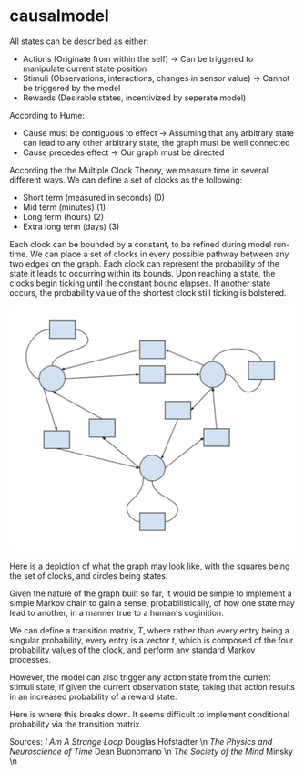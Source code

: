 # causalmodel

All states can be described as either:
* Actions (Originate from within the self) -> Can be triggered to manipulate current state position
* Stimuli (Observations, interactions, changes in sensor value) -> Cannot be triggered by the model
* Rewards (Desirable states, incentivized by seperate model)

According to Hume:
* Cause must be contiguous to effect -> Assuming that any arbitrary state can lead to any other arbitrary state, the graph must be well connected
* Cause precedes effect -> Our graph must be directed

According the the Multiple Clock Theory, we measure time in several different ways. We can define a set of clocks as the following:

* Short term (measured in seconds)  (0)
* Mid term (minutes) (1)
* Long term (hours) (2)
* Extra long term (days) (3)

Each clock can be bounded by a constant, to be refined during model run-time. We can place a set of clocks in every possible pathway between any two edges on the graph. Each clock can represent the probability of the state it leads to occurring within its bounds. Upon reaching a state, the clocks begin ticking until the constant bound elapses. If another state occurs, the probability value of the shortest clock still ticking is bolstered.

![cgraph](https://github.com/atomdog/causalmodel/blob/main/g.png)

Here is a depiction of what the graph may look like, with the squares being the set of clocks, and circles being states.

Given the nature of the graph built so far, it would be simple to implement a simple Markov chain to gain a sense, probabilistically, of how one state may lead to another, in a manner true to a human's coginition. 

We can define a transition matrix, <i>T</i>, where rather than every entry being a singular probability, every entry is a vector <i>t</i>, which is composed of the four probability values of the clock, and perform any standard Markov processes.

However, the model can also trigger any action state from the current stimuli state, if given the current observation state, taking that action results in an increased probability of a reward state.

Here is where this breaks down. It seems difficult to implement conditional probability via the transition matrix. 

Sources: 
<i>I Am A Strange Loop </i> Douglas Hofstadter \n
<i>The Physics and Neuroscience of Time</i> Dean Buonomano \n
<i>The Society of the Mind</i> Minsky \n

